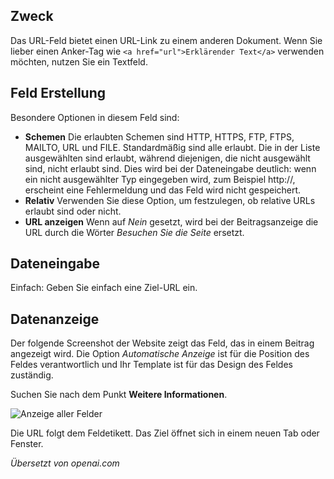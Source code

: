 <!-- Filename: J3.x:Adding_custom_fields/Url_Field / Display title: Url Feld -->

## Zweck

Das URL-Feld bietet einen URL-Link zu einem anderen Dokument. Wenn Sie
lieber einen Anker-Tag wie `<a href="url">Erklärender Text</a>` verwenden möchten, nutzen Sie ein Textfeld.


## Feld Erstellung

Besondere Optionen in diesem Feld sind:

- **Schemen** Die erlaubten Schemen sind HTTP, HTTPS, FTP, FTPS, MAILTO, URL und
FILE. Standardmäßig sind alle erlaubt. Die in der Liste ausgewählten sind
erlaubt, während diejenigen, die nicht ausgewählt sind, nicht erlaubt sind.
Dies wird bei der Dateneingabe deutlich: wenn ein nicht ausgewählter Typ
eingegeben wird, zum Beispiel http://, erscheint eine Fehlermeldung und das
Feld wird nicht gespeichert.
- **Relativ** Verwenden Sie diese Option, um festzulegen, ob relative URLs
erlaubt sind oder nicht.
- **URL anzeigen** Wenn auf *Nein* gesetzt, wird bei der Beitragsanzeige die
URL durch die Wörter *Besuchen Sie die Seite* ersetzt.


## Dateneingabe

Einfach: Geben Sie einfach eine Ziel-URL ein.

## Datenanzeige

Der folgende Screenshot der Website zeigt das Feld, das in einem Beitrag angezeigt wird. Die Option *Automatische Anzeige* ist für die Position des Feldes verantwortlich und Ihr Template ist für das Design des Feldes zuständig.

Suchen Sie nach dem Punkt **Weitere Informationen**.

![Anzeige aller Felder](../../../en/images/fields/fields-display.png "Felderanzeige")

Die URL folgt dem Feldetikett. Das Ziel öffnet sich in einem neuen Tab oder Fenster.

*Übersetzt von openai.com*

